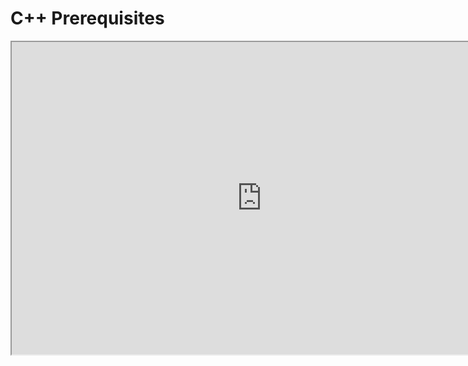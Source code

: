 # C++ Prerequisites

<p><iframe title="YouTube video player" src="https://www.youtube.com/embed/sTyX6aQd-cQ?si=2P4evZbI5X-M5AH2" width="800" height="500" allowfullscreen="allowfullscreen" allow="accelerometer; autoplay; clipboard-write; encrypted-media; gyroscope; picture-in-picture; web-share"></iframe></p>